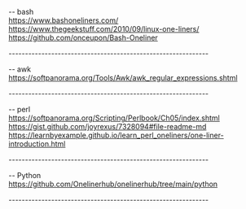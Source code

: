 
-- bash <br />
https://www.bashoneliners.com/  <br />
https://www.thegeekstuff.com/2010/09/linux-one-liners/  <br />
https://github.com/onceupon/Bash-Oneliner  <br />

\-------------------------------------------------------------

-- awk<br />
https://softpanorama.org/Tools/Awk/awk_regular_expressions.shtml  <br />

\-------------------------------------------------------------

-- perl<br />
https://softpanorama.org/Scripting/Perlbook/Ch05/index.shtml  <br />
https://gist.github.com/joyrexus/7328094#file-readme-md  <br />
https://learnbyexample.github.io/learn_perl_oneliners/one-liner-introduction.html  <br />

\-------------------------------------------------------------

-- Python <br/>
https://github.com/Onelinerhub/onelinerhub/tree/main/python  <br />


\-------------------------------------------------------------